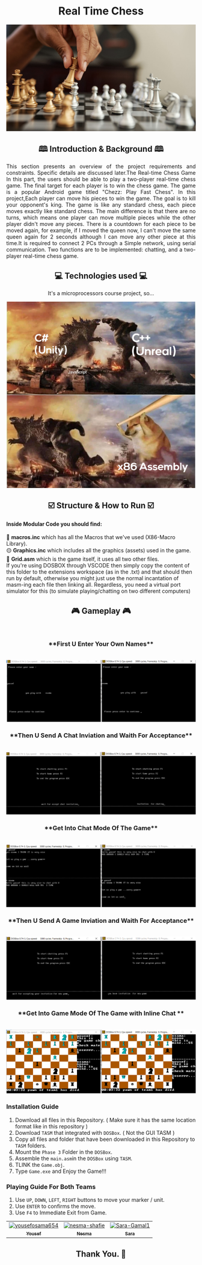 <h1 align='center'>Real Time Chess</h1>
<div align='center'>
   <img  src="/Images/logo.jpeg"  >
 </div>
 <h2 align='center'> 🕮 Introduction & Background 🕮 </h2>
<p align='justify'>
This section presents an overview of the project requirements and constraints. Specific details are
discussed later.The Real-time Chess Game
In this part, the users should be able to play a two-player real-time chess game. 
The final target for
each player is to win the chess game. The game is a popular Android game titled "Chezz: Play Fast
Chess". In this project,Each player can move his pieces to win
the game. The goal is to kill your opponent's king.
The game is like any standard chess, each piece moves exactly like standard chess. The main
difference is that there are no turns, which means one player can move multiple pieces while the other
player didn't move any pieces. There is a countdown for each piece to be moved again, for example, if
I moved the queen now, I can't move the same queen again for 2 seconds although I can move any
other piece at this time.It is required to connect 2 PCs through a Simple network, using serial communication. Two functions are to be implemented: chatting, and a two-player real-time chess game.
  </p>
<h2 align='center'>💻 Technologies used 💻 </h2>
<div align='center'>
    <p> It's a microprocessors course project, so...</p>
   <img  src="/Images/image.jpg" title="All rights resrved. " >
 </div>
 
 <h2 align='center'>☑️ Structure & How to Run ☑️ </h2>
<div align='center'>
 </div>
   <p> <h4> Inside Modular Code you should find: </h4>
   🔵 <b>macros.inc</b> which has all the Macros that we've used (X86-Macro Library).
  <br> 🟡 <b>Graphics.inc</b> which includes all the graphics (assets) used in the game.
  <br> 🔴 <b>Grid.asm</b> which is the game itself, it uses all two other files.
  <br>
  If you're using DOSBOX through VSCODE then simply copy the content of this folder to the extensions workspace (as in the .txt) and that should then run by default, otherwise   you might just use the normal incantation of masm-ing each file then linking all. Regardless, you need a virtual port simulator for this (to simulate playing/chatting on two different computers)
  <br> 
  
  <h2 align='center'>🎮 Gameplay 🎮 </h2>
  <br>
  
  
  <div align='center'>
   <h3>**First U Enter Your Own Names**</h3>
   <br>
   <img  src="/Images/EnterName.png" title="All rights resrved.">
</div>
  
<div align='center'>
   <h3>**Then U Send A Chat Inviation and Waith For Acceptance**</h3>
   <br>
   <img  src="/Images/ChatInvitation.png" title="All rights resrved.">
</div>
    <div align='center'>
   <h3>**Get Into Chat Mode Of The Game**</h3>
   <br>
   <img  src="/Images/ChatModule.png" title="All rights resrved.">
</div>
 
 <div align='center'>
   <h3>**Then U Send A Game Inviation and Waith For Acceptance**</h3>
   <br>
   <img  src="/Images/GameInvitation.png" title="All rights resrved.">
</div>

<div align='center'>
   <h3>**Get Into Game Mode Of The Game with Inline Chat **</h3>
   <br>
   <img  src="/Images/KilledPiece.png" title="All rights resrved.">
</div>
 
  
  
 ### Installation Guide
1. Download all files in this Repository. ( Make sure it has the same location format like in this repository )
2. Download `TASM` that integrated with `DOSBox`. ( Not the GUI TASM )
3. Copy all files and folder that have been downloaded in this Repository to `TASM` folders.
4. Mount the `Phase 3` Folder in the `DOSBox`.
5. Assemble the `main.asm`in the `DOSBox` using `TASM`.
6. TLINK the `Game.obj`.
7. Type `Game.exe` and Enjoy the Game!!!

### Playing Guide For Both Teams
1. Use `UP`, `DOWN`, `LEFT`, `RIGHT` buttons to move your marker / unit.
2. Use `ENTER` to confirms the move.
3. Use `F4` to Immediate Exit from Game.

<!-- readme: collaborators -start -->
<table  align='center'> 
<tr>
    <td align="center">
        <a href="https://github.com/yousefosama654">
            <img src="https://avatars.githubusercontent.com/u/93356614?v=4" width="100;" alt="yousefosama654"/>
            <br />
            <sub><b>Yousef</b></sub>
        </a>
    </td>
    <td align="center">
        <a href="https://github.com/nesma-shafie">
            <img src="https://avatars.githubusercontent.com/u/120175134?v=4" width="100;" alt="nesma-shafie"/>
            <br />
            <sub><b>Nesma</b></sub>
        </a>
    </td>
    <td align="center">
        <a href="https://github.com/Sara-Gamal1">
            <img src="https://avatars.githubusercontent.com/u/106556638?v=4" width="100;" alt="Sara-Gamal1"/>
            <br />
            <sub><b>Sara</b></sub>
        </a>
    </td></tr>
</table>
<!-- readme: collaborators -end -->
<h2 align='center'>Thank You. 💖 </h2>
